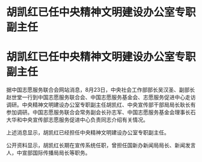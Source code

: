 # 胡凯红已任中央精神文明建设办公室专职副主任

# 胡凯红已任中央精神文明建设办公室专职副主任

据中国志愿服务联合会网站消息，8月23日，中央社会工作部部长吴汉圣、副部长赵世堂一行到中国志愿服务联合会、中国志愿服务基金会、志愿服务促进中心走访调研。中央精神文明建设办公室专职副主任胡凯红、中央宣传部干部局局长耿长有参加调研。中国志愿服务联合会常务副会长孙志军、中国志愿服务基金会理事长石大华和中央宣传部志愿服务促进中心负责同志介绍有关情况。

上述消息显示，胡凯红已经担任中央精神文明建设办公室专职副主任。

公开资料显示，胡凯红长期在宣传系统任职，曾担任国新办新闻局局长、新闻发言人，中宣部国际传播局局长等职务。

